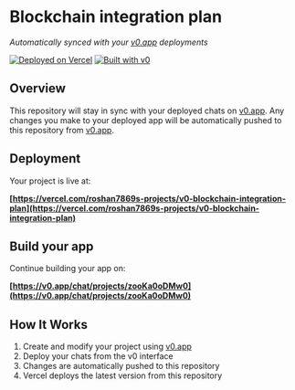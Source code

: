 # Blockchain integration plan

*Automatically synced with your [v0.app](https://v0.app) deployments*

[![Deployed on Vercel](https://img.shields.io/badge/Deployed%20on-Vercel-black?style=for-the-badge&logo=vercel)](https://vercel.com/roshan7869s-projects/v0-blockchain-integration-plan)
[![Built with v0](https://img.shields.io/badge/Built%20with-v0.app-black?style=for-the-badge)](https://v0.app/chat/projects/zooKa0oDMw0)

## Overview

This repository will stay in sync with your deployed chats on [v0.app](https://v0.app).
Any changes you make to your deployed app will be automatically pushed to this repository from [v0.app](https://v0.app).

## Deployment

Your project is live at:

**[https://vercel.com/roshan7869s-projects/v0-blockchain-integration-plan](https://vercel.com/roshan7869s-projects/v0-blockchain-integration-plan)**

## Build your app

Continue building your app on:

**[https://v0.app/chat/projects/zooKa0oDMw0](https://v0.app/chat/projects/zooKa0oDMw0)**

## How It Works

1. Create and modify your project using [v0.app](https://v0.app)
2. Deploy your chats from the v0 interface
3. Changes are automatically pushed to this repository
4. Vercel deploys the latest version from this repository
